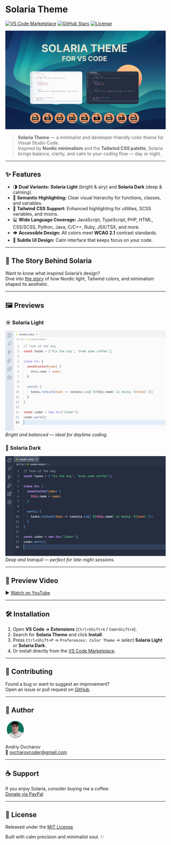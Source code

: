 # Solaria Theme

[![VS Code Marketplace](https://img.shields.io/visual-studio-marketplace/v/ovcharovcoder.solaria-theme?color=blue)](https://marketplace.visualstudio.com/items?itemName=ovcharovcoder.solaria-theme)
[![GitHub Stars](https://img.shields.io/github/stars/ovcharovcoder/solaria-theme?color=yellow)](https://github.com/ovcharovcoder/solaria-theme)
[![License](https://img.shields.io/github/license/ovcharovcoder/solaria-theme?color=green)](https://raw.githubusercontent.com/ovcharovcoder/solaria-theme/main/LICENSE)

![Solaria Theme Banner](https://raw.githubusercontent.com/ovcharovcoder/solaria-theme/main/images/solaria-theme-banner.png)

> **Solaria Theme** — a minimalist and developer-friendly color theme for Visual Studio Code.  
> Inspired by **Nordic minimalism** and the **Tailwind CSS palette**, Solaria brings balance, clarity, and calm to your coding flow — day or night.

---

## ✨ Features

- 🌗 **Dual Variants:** **Solaria Light** (bright & airy) and **Solaria Dark** (deep & calming).  
- 🧠 **Semantic Highlighting:** Clear visual hierarchy for functions, classes, and variables.  
- 🎨 **Tailwind CSS Support:** Enhanced highlighting for utilities, SCSS variables, and mixins.  
- 💻 **Wide Language Coverage:** JavaScript, TypeScript, PHP, HTML, CSS/SCSS, Python, Java, C/C++, Ruby, JSX/TSX, and more.  
- 👁 **Accessible Design:** All colors meet **WCAG 2.1** contrast standards.  
- 🌿 **Subtle UI Design:** Calm interface that keeps focus on your code.

---

## 🧭 The Story Behind Solaria

Want to know what inspired Solaria’s design?  
Dive into [the story](STORY.md) of how Nordic light, Tailwind colors, and minimalism shaped its aesthetic.

---

## 🖼️ Previews

### ☀️ Solaria Light  
![Solaria Light Preview](https://raw.githubusercontent.com/ovcharovcoder/solaria-theme/main/images/light-theme.png)  
<em>Bright and balanced — ideal for daytime coding.</em>

### 🌙 Solaria Dark  
![Solaria Dark Preview](https://raw.githubusercontent.com/ovcharovcoder/solaria-theme/main/images/dark-theme.png)  
<em>Deep and tranquil — perfect for late-night sessions.</em>

---

## 🎥 Preview Video  
▶️ [Watch on YouTube](https://youtu.be/VZP5-hLD6o0)

---

## 🛠 Installation

1. Open **VS Code → Extensions** (`Ctrl+Shift+X` / `Cmd+Shift+X`).  
2. Search for **Solaria Theme** and click **Install**.  
3. Press `Ctrl+Shift+P` → `Preferences: Color Theme` → select **Solaria Light** or **Solaria Dark**.  
4. Or install directly from the [VS Code Marketplace](https://marketplace.visualstudio.com/items?itemName=ovcharovcoder.solaria-theme).

---

## 🧩 Contributing
Found a bug or want to suggest an improvement?  
Open an issue or pull request on [GitHub](https://github.com/ovcharovcoder/solaria-theme).

---

## 👤 Author

<img src="https://github.com/ovcharovcoder/solaria-theme/blob/main/images/avatar.png" alt="Andriy Ovcharov" width="60px">  

Andriy Ovcharov  
📧 ovcharovcoder@gmail.com  

---

## ☕ Support  
If you enjoy Solaria, consider buying me a coffee:  
[Donate via PayPal](https://www.paypal.com/donate/?business=datoshcode@gmail.com)

---

## 🪪 License  
Released under the [MIT License](https://raw.githubusercontent.com/ovcharovcoder/solaria-theme/main/LICENSE)

Built with calm precision and minimalist soul. ✨
